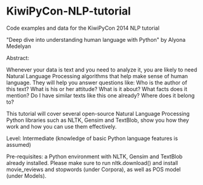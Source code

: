 KiwiPyCon-NLP-tutorial
======================

Code examples and data for the KiwiPyCon 2014 NLP tutorial

"Deep dive into understanding human language with Python" by Alyona Medelyan


Abstract:

Whenever your data is text and you need to analyze it, you are likely to need Natural Language Processing algorithms that help make sense of human language. They will help you answer questions like: Who is the author of this text? What is his or her attitude? What is it about? What facts does it mention? Do I have similar texts like this one already? Where does it belong to?

This tutorial will cover several open-source Natural Language Processing Python libraries such as NLTK, Gensim and TextBlob, show you how they work and how you can use them effectively.

Level: Intermediate (knowledge of basic Python language features is assumed)

Pre-requisites:
a Python environment with NLTK, Gensim and TextBlob already installed.
Please make sure to run nltk.download() and install movie_reviews and stopwords (under Corpora), as well as POS model (under Models).
